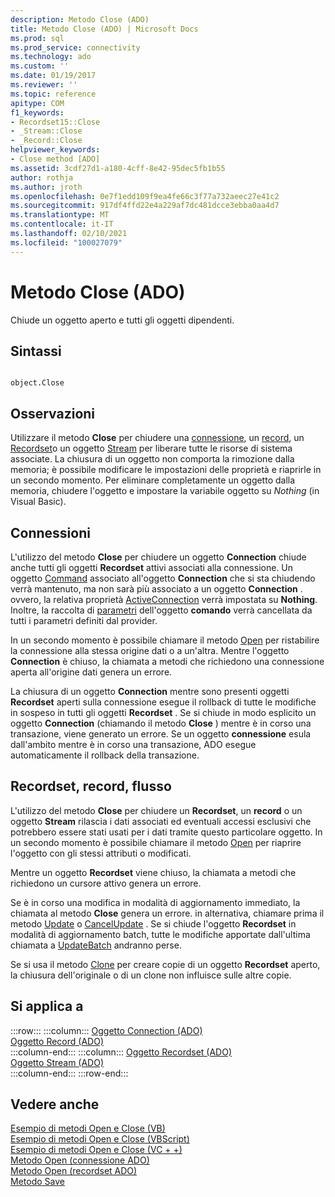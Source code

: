 ```yaml
---
description: Metodo Close (ADO)
title: Metodo Close (ADO) | Microsoft Docs
ms.prod: sql
ms.prod_service: connectivity
ms.technology: ado
ms.custom: ''
ms.date: 01/19/2017
ms.reviewer: ''
ms.topic: reference
apitype: COM
f1_keywords:
- Recordset15::Close
- _Stream::Close
- _Record::Close
helpviewer_keywords:
- Close method [ADO]
ms.assetid: 3cdf27d1-a180-4cff-8e42-95dec5fb1b55
author: rothja
ms.author: jroth
ms.openlocfilehash: 0e7f1edd109f9ea4fe66c3f77a732aeec27e41c2
ms.sourcegitcommit: 917df4ffd22e4a229af7dc481dcce3ebba0aa4d7
ms.translationtype: MT
ms.contentlocale: it-IT
ms.lasthandoff: 02/10/2021
ms.locfileid: "100027079"
---
```

# <a name="close-method-ado"></a>Metodo Close (ADO)
Chiude un oggetto aperto e tutti gli oggetti dipendenti.  
  
## <a name="syntax"></a>Sintassi  
  
```  
  
object.Close  
```  
  
## <a name="remarks"></a>Osservazioni  
 Utilizzare il metodo **Close** per chiudere una [connessione](./connection-object-ado.md), un [record](./record-object-ado.md), un [Recordset](./recordset-object-ado.md)o un oggetto [Stream](./stream-object-ado.md) per liberare tutte le risorse di sistema associate. La chiusura di un oggetto non comporta la rimozione dalla memoria; è possibile modificare le impostazioni delle proprietà e riaprirle in un secondo momento. Per eliminare completamente un oggetto dalla memoria, chiudere l'oggetto e impostare la variabile oggetto su *Nothing* (in Visual Basic).  
  
## <a name="connection"></a>Connessioni  
 L'utilizzo del metodo **Close** per chiudere un oggetto **Connection** chiude anche tutti gli oggetti **Recordset** attivi associati alla connessione. Un oggetto [Command](./command-object-ado.md) associato all'oggetto **Connection** che si sta chiudendo verrà mantenuto, ma non sarà più associato a un oggetto **Connection** . ovvero, la relativa proprietà [ActiveConnection](./activeconnection-property-ado.md) verrà impostata su **Nothing**. Inoltre, la raccolta di [parametri](./parameters-collection-ado.md) dell'oggetto **comando** verrà cancellata da tutti i parametri definiti dal provider.  
  
 In un secondo momento è possibile chiamare il metodo [Open](./open-method-ado-connection.md) per ristabilire la connessione alla stessa origine dati o a un'altra. Mentre l'oggetto **Connection** è chiuso, la chiamata a metodi che richiedono una connessione aperta all'origine dati genera un errore.  
  
 La chiusura di un oggetto **Connection** mentre sono presenti oggetti **Recordset** aperti sulla connessione esegue il rollback di tutte le modifiche in sospeso in tutti gli oggetti **Recordset** . Se si chiude in modo esplicito un oggetto **Connection** (chiamando il metodo **Close** ) mentre è in corso una transazione, viene generato un errore. Se un oggetto **connessione** esula dall'ambito mentre è in corso una transazione, ADO esegue automaticamente il rollback della transazione.  
  
## <a name="recordset-record-stream"></a>Recordset, record, flusso  
 L'utilizzo del metodo **Close** per chiudere un **Recordset**, un **record** o un oggetto **Stream** rilascia i dati associati ed eventuali accessi esclusivi che potrebbero essere stati usati per i dati tramite questo particolare oggetto. In un secondo momento è possibile chiamare il metodo [Open](./open-method-ado-recordset.md) per riaprire l'oggetto con gli stessi attributi o modificati.  
  
 Mentre un oggetto **Recordset** viene chiuso, la chiamata a metodi che richiedono un cursore attivo genera un errore.  
  
 Se è in corso una modifica in modalità di aggiornamento immediato, la chiamata al metodo **Close** genera un errore. in alternativa, chiamare prima il metodo [Update](./update-method.md) o [CancelUpdate](./cancelupdate-method-ado.md) . Se si chiude l'oggetto **Recordset** in modalità di aggiornamento batch, tutte le modifiche apportate dall'ultima chiamata a [UpdateBatch](./updatebatch-method.md) andranno perse.  
  
 Se si usa il metodo [Clone](./clone-method-ado.md) per creare copie di un oggetto **Recordset** aperto, la chiusura dell'originale o di un clone non influisce sulle altre copie.  
  
## <a name="applies-to"></a>Si applica a  

:::row:::
    :::column:::
        [Oggetto Connection (ADO)](./connection-object-ado.md)  
        [Oggetto Record (ADO)](./record-object-ado.md)  
    :::column-end:::
    :::column:::
        [Oggetto Recordset (ADO)](./recordset-object-ado.md)  
        [Oggetto Stream (ADO)](./stream-object-ado.md)  
    :::column-end:::
:::row-end:::

## <a name="see-also"></a>Vedere anche  
 [Esempio di metodi Open e Close (VB)](./open-and-close-methods-example-vb.md)   
 [Esempio di metodi Open e Close (VBScript)](./open-and-close-methods-example-vbscript.md)   
 [Esempio di metodi Open e Close (VC + +)](./open-and-close-methods-example-vc.md)   
 [Metodo Open (connessione ADO)](./open-method-ado-connection.md)   
 [Metodo Open (recordset ADO)](./open-method-ado-recordset.md)   
 [Metodo Save](./save-method.md)